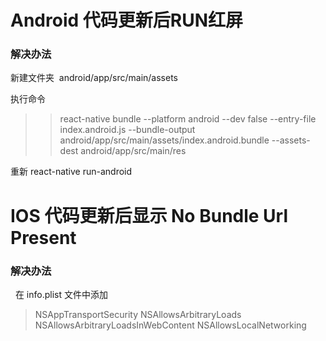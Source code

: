 
# Android 代码更新后RUN红屏

### 解决办法

新建文件夹  android/app/src/main/assets  
  
执行命令  
>> react-native bundle --platform android --dev false --entry-file index.android.js --bundle-output android/app/src/main/assets/index.android.bundle --assets-dest android/app/src/main/res  

重新 react-native run-android  

# IOS 代码更新后显示 No Bundle Url Present  

### 解决办法  
  
在 info.plist 文件中添加  

> <key>NSAppTransportSecurity</key>
	<dict>
		<key>NSAllowsArbitraryLoads</key>
		<true/>
		<key>NSAllowsArbitraryLoadsInWebContent</key>
		<true/>
		<key>NSAllowsLocalNetworking</key>
		<true/>
	</dict>
